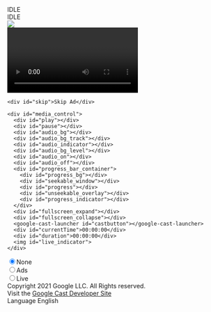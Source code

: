 <!--
// Copyright 2021 Google LLC. All Rights Reserved.
//
// Licensed under the Apache License, Version 2.0 (the "License");
// you may not use this file except in compliance with the License.
// You may obtain a copy of the License at
//
// http://www.apache.org/licenses/LICENSE-2.0
//
// Unless required by applicable law or agreed to in writing, software
// distributed under the License is distributed on an "AS IS" BASIS,
// WITHOUT WARRANTIES OR CONDITIONS OF ANY KIND, either express or implied.
// See the License for the specific language governing permissions and
// limitations under the License.
-->

<!DOCTYPE html>
<html>

<head>
  <link rel="icon" type="image/x-icon" href="imagefiles/favicon.ico" />
  <link rel="icon" type="image/png" href="imagefiles/favicon-16x16.png" />
  <link rel="icon" type="image/png" href="imagefiles/favicon-32x32.png" />
  <link rel="icon" type="image/png" href="imagefiles/favicon-64x64.png" />
  <link rel="stylesheet" type="text/css" href="css/CastVideos.css">
  <link href='//fonts.googleapis.com/css?family=Roboto&subset=latin,cyrillic-ext,greek-ext,latin-ext' rel='stylesheet'
    type='text/css'>
</head>

<body>
  <div id="top_header">
    <div id="logo"></div>
  </div>
  <div id="main_video">
    <div class="imageSub">
      <!-- Put Your Image Width -->
      <div class="blackbg" id="playerstatebg">IDLE</div>
      <div class=label id="playerstate">IDLE</div>
      <img src="imagefiles/bunny.jpg" id="video_image">
      <div id="video_image_overlay"></div>
      <video id="video_element">
      </video>
    </div>

    <div id="skip">Skip Ad</div>

    <div id="media_control">
      <div id="play"></div>
      <div id="pause"></div>
      <div id="audio_bg"></div>
      <div id="audio_bg_track"></div>
      <div id="audio_indicator"></div>
      <div id="audio_bg_level"></div>
      <div id="audio_on"></div>
      <div id="audio_off"></div>
      <div id="progress_bar_container">
        <div id="progress_bg"></div>
        <div id="seekable_window"></div>
        <div id="progress"></div>
        <div id="unseekable_overlay"></div>
        <div id="progress_indicator"></div>
      </div>
      <div id="fullscreen_expand"></div>
      <div id="fullscreen_collapse"></div>
      <google-cast-launcher id="castbutton"></google-cast-launcher>
      <div id="currentTime">00:00:00</div>
      <div id="duration">00:00:00</div>
      <img id="live_indicator">
    </div>
  </div>
  <div id="media_info">
    <div id="media_title"></div>
    <div id="feature_toggle_container">
      <input type="radio" id="none" name="feature" value="none" checked>None<br>
      <input type="radio" id="ads" name="feature" value="ads">Ads<br>
      <input type="radio" id="live" name="feature" value="live">Live
    </div>
    <div id="media_subtitle"></div>
  </div>

  <div id="carousel"></div>

  <div id="footer">
    <div id="copyright">Copyright 2021 Google LLC. All Rights reserved.</div>
    <div id="footer_content">Visit the <a id="footer_content_link" href="https://developers.google.com/cast/">Google
        Cast Developer Site</a></div>
    <div id="footer_language">Language English</div>
  </div>

  <script src="CastVideos.js" type="module"></script>
  <script type="text/javascript" src="https://www.gstatic.com/cv/js/sender/v1/cast_sender.js?loadCastFramework=1"></script>
</body>

</html>
